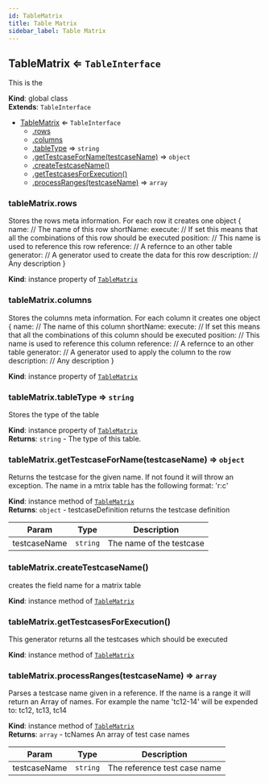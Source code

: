 ```yaml
---
id: TableMatrix
title: Table Matrix
sidebar_label: Table Matrix
---
```


<a name="TableMatrix"></a>

## TableMatrix ⇐ <code>TableInterface</code>
This is the

**Kind**: global class  
**Extends**: <code>TableInterface</code>  

* [TableMatrix](#TableMatrix) ⇐ <code>TableInterface</code>
    * [.rows](#TableMatrix+rows)
    * [.columns](#TableMatrix+columns)
    * [.tableType](#TableMatrix+tableType) ⇒ <code>string</code>
    * [.getTestcaseForName(testcaseName)](#TableMatrix+getTestcaseForName) ⇒ <code>object</code>
    * [.createTestcaseName()](#TableMatrix+createTestcaseName)
    * [.getTestcasesForExecution()](#TableMatrix+getTestcasesForExecution)
    * [.processRanges(testcaseName)](#TableMatrix+processRanges) ⇒ <code>array</code>

<a name="TableMatrix+rows"></a>

### tableMatrix.rows
Stores the rows meta information.
For each row it creates one object
{
  name:        // The name of this row
  shortName:
  execute:     // If set this means that all the combinations of this row should be executed
  position:    // This name is used to reference this row
  reference:    // A refernce to an other table
  generator:   // A generator used to create the data for this row
  description: // Any description
}

**Kind**: instance property of [<code>TableMatrix</code>](#TableMatrix)  
<a name="TableMatrix+columns"></a>

### tableMatrix.columns
Stores the columns meta information.
For each column it creates one object
{
  name:        // The name of this column
  shortName:
  execute:     // If set this means that all the combinations of this column should be executed
  position:    // This name is used to reference this column
  reference:    // A refernce to an other table
  generator:   // A generator used to apply the column to the row
  description: // Any description
}

**Kind**: instance property of [<code>TableMatrix</code>](#TableMatrix)  
<a name="TableMatrix+tableType"></a>

### tableMatrix.tableType ⇒ <code>string</code>
Stores the type of the table

**Kind**: instance property of [<code>TableMatrix</code>](#TableMatrix)  
**Returns**: <code>string</code> - The type of this table.  
<a name="TableMatrix+getTestcaseForName"></a>

### tableMatrix.getTestcaseForName(testcaseName) ⇒ <code>object</code>
Returns the testcase for the given name. If not found it will throw an exception.
The name in a mtrix table has the following format: 'r<row>:c<column>'

**Kind**: instance method of [<code>TableMatrix</code>](#TableMatrix)  
**Returns**: <code>object</code> - testcaseDefinition  returns the testcase definition  

| Param | Type | Description |
| --- | --- | --- |
| testcaseName | <code>string</code> | The name of the testcase |

<a name="TableMatrix+createTestcaseName"></a>

### tableMatrix.createTestcaseName()
creates the field name for a matrix table

**Kind**: instance method of [<code>TableMatrix</code>](#TableMatrix)  
<a name="TableMatrix+getTestcasesForExecution"></a>

### tableMatrix.getTestcasesForExecution()
This generator returns all the testcases which should be executed

**Kind**: instance method of [<code>TableMatrix</code>](#TableMatrix)  
<a name="TableMatrix+processRanges"></a>

### tableMatrix.processRanges(testcaseName) ⇒ <code>array</code>
Parses a testcase name given in a reference. If the name is a range it will return an
Array of names. For example the name 'tc12-14' will be expended to:
tc12, tc13, tc14

**Kind**: instance method of [<code>TableMatrix</code>](#TableMatrix)  
**Returns**: <code>array</code> - tcNames  An array of test case names  

| Param | Type | Description |
| --- | --- | --- |
| testcaseName | <code>string</code> | The reference test case name |

